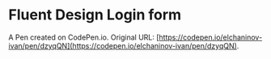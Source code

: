 # Fluent Design Login form

A Pen created on CodePen.io. Original URL: [https://codepen.io/elchaninov-ivan/pen/dzyqQN](https://codepen.io/elchaninov-ivan/pen/dzyqQN).



